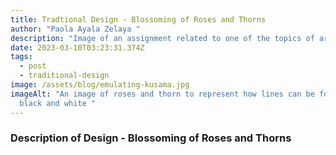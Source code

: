 ```yaml
---
title: Tradtional Design - Blossoming of Roses and Thorns
author: "Paola Ayala Zelaya "
description: "Image of an assignment related to one of the topics of art, Line "
date: 2023-03-10T03:23:31.374Z
tags:
  - post
  - traditional-design
image: /assets/blog/emulating-kusama.jpg
imageAlt: "An image of roses and thorn to represent how lines can be formed in
  black and white "
---
```

### D﻿escription of Design - Blossoming of Roses and Thorns
